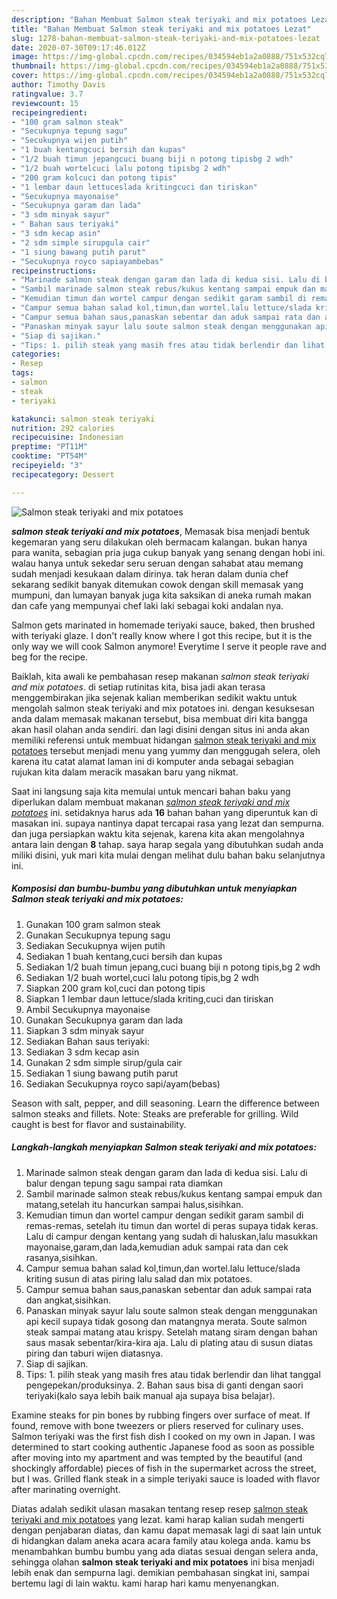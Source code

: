 ```yaml
---
description: "Bahan Membuat Salmon steak teriyaki and mix potatoes Lezat"
title: "Bahan Membuat Salmon steak teriyaki and mix potatoes Lezat"
slug: 1278-bahan-membuat-salmon-steak-teriyaki-and-mix-potatoes-lezat
date: 2020-07-30T09:17:46.012Z
image: https://img-global.cpcdn.com/recipes/034594eb1a2a0888/751x532cq70/salmon-steak-teriyaki-and-mix-potatoes-foto-resep-utama.jpg
thumbnail: https://img-global.cpcdn.com/recipes/034594eb1a2a0888/751x532cq70/salmon-steak-teriyaki-and-mix-potatoes-foto-resep-utama.jpg
cover: https://img-global.cpcdn.com/recipes/034594eb1a2a0888/751x532cq70/salmon-steak-teriyaki-and-mix-potatoes-foto-resep-utama.jpg
author: Timothy Davis
ratingvalue: 3.7
reviewcount: 15
recipeingredient:
- "100 gram salmon steak"
- "Secukupnya tepung sagu"
- "Secukupnya wijen putih"
- "1 buah kentangcuci bersih dan kupas"
- "1/2 buah timun jepangcuci buang biji n potong tipisbg 2 wdh"
- "1/2 buah wortelcuci lalu potong tipisbg 2 wdh"
- "200 gram kolcuci dan potong tipis"
- "1 lembar daun lettuceslada kritingcuci dan tiriskan"
- "Secukupnya mayonaise"
- "Secukupnya garam dan lada"
- "3 sdm minyak sayur"
- " Bahan saus teriyaki"
- "3 sdm kecap asin"
- "2 sdm simple sirupgula cair"
- "1 siung bawang putih parut"
- "Secukupnya royco sapiayambebas"
recipeinstructions:
- "Marinade salmon steak dengan garam dan lada di kedua sisi. Lalu di balur dengan tepung sagu sampai rata diamkan"
- "Sambil marinade salmon steak rebus/kukus kentang sampai empuk dan matang,setelah itu hancurkan sampai halus,sisihkan."
- "Kemudian timun dan wortel campur dengan sedikit garam sambil di remas-remas, setelah itu timun dan wortel di peras supaya tidak keras. Lalu di campur dengan kentang yang sudah di haluskan,lalu masukkan mayonaise,garam,dan lada,kemudian aduk sampai rata dan cek rasanya,sisihkan."
- "Campur semua bahan salad kol,timun,dan wortel.lalu lettuce/slada kriting susun di atas piring lalu salad dan mix potatoes."
- "Campur semua bahan saus,panaskan sebentar dan aduk sampai rata dan angkat,sisihkan."
- "Panaskan minyak sayur lalu soute salmon steak dengan menggunakan api kecil supaya tidak gosong dan matangnya merata. Soute salmon steak sampai matang atau krispy. Setelah matang siram dengan bahan saus masak sebentar/kira-kira aja. Lalu di plating atau di susun diatas piring dan taburi wijen diatasnya."
- "Siap di sajikan."
- "Tips: 1. pilih steak yang masih fres atau tidak berlendir dan lihat tanggal pengepekan/produksinya. 2. Bahan saus bisa di ganti dengan saori teriyaki(kalo saya lebih baik manual aja supaya bisa belajar)."
categories:
- Resep
tags:
- salmon
- steak
- teriyaki

katakunci: salmon steak teriyaki 
nutrition: 292 calories
recipecuisine: Indonesian
preptime: "PT11M"
cooktime: "PT54M"
recipeyield: "3"
recipecategory: Dessert

---
```



![Salmon steak teriyaki and mix potatoes](https://img-global.cpcdn.com/recipes/034594eb1a2a0888/751x532cq70/salmon-steak-teriyaki-and-mix-potatoes-foto-resep-utama.jpg)

<b><i>salmon steak teriyaki and mix potatoes</i></b>, Memasak bisa menjadi bentuk kegemaran yang seru dilakukan oleh bermacam kalangan. bukan hanya para wanita, sebagian pria juga cukup banyak yang senang dengan hobi ini. walau hanya untuk sekedar seru seruan dengan sahabat atau memang sudah menjadi kesukaan dalam dirinya. tak heran dalam dunia chef sekarang sedikit banyak ditemukan cowok dengan skill memasak yang mumpuni, dan lumayan banyak juga kita saksikan di aneka rumah makan dan cafe yang mempunyai chef laki laki sebagai koki andalan nya.

Salmon gets marinated in homemade teriyaki sauce, baked, then brushed with teriyaki glaze. I don&#39;t really know where I got this recipe, but it is the only way we will cook Salmon anymore! Everytime I serve it people rave and beg for the recipe.

Baiklah, kita awali ke pembahasan resep makanan <i>salmon steak teriyaki and mix potatoes</i>. di setiap rutinitas kita, bisa jadi akan terasa menggembirakan jika sejenak kalian memberikan sedikit waktu untuk mengolah salmon steak teriyaki and mix potatoes ini. dengan kesuksesan anda dalam memasak makanan tersebut, bisa membuat diri kita bangga akan hasil olahan anda sendiri. dan lagi disini dengan situs ini anda akan memiliki referensi untuk membuat hidangan <u>salmon steak teriyaki and mix potatoes</u> tersebut menjadi menu yang yummy dan menggugah selera, oleh karena itu catat alamat laman ini di komputer anda sebagai sebagian rujukan kita dalam meracik masakan baru yang nikmat.


Saat ini langsung saja kita memulai untuk mencari bahan baku yang diperlukan dalam membuat makanan <u><i>salmon steak teriyaki and mix potatoes</i></u> ini. setidaknya harus ada <b>16</b> bahan bahan yang diperuntuk kan di masakan ini. supaya nantinya dapat tercapai rasa yang lezat dan sempurna. dan juga persiapkan waktu kita sejenak, karena kita akan mengolahnya antara lain dengan <b>8</b> tahap. saya harap segala yang dibutuhkan sudah anda miliki disini, yuk mari kita mulai dengan melihat dulu bahan baku selanjutnya ini.

<!--inarticleads1-->

##### Komposisi dan bumbu-bumbu yang dibutuhkan untuk menyiapkan Salmon steak teriyaki and mix potatoes:

1. Gunakan 100 gram salmon steak
1. Gunakan Secukupnya tepung sagu
1. Sediakan Secukupnya wijen putih
1. Sediakan 1 buah kentang,cuci bersih dan kupas
1. Sediakan 1/2 buah timun jepang,cuci buang biji n potong tipis,bg 2 wdh
1. Sediakan 1/2 buah wortel,cuci lalu potong tipis,bg 2 wdh
1. Siapkan 200 gram kol,cuci dan potong tipis
1. Siapkan 1 lembar daun lettuce/slada kriting,cuci dan tiriskan
1. Ambil Secukupnya mayonaise
1. Gunakan Secukupnya garam dan lada
1. Siapkan 3 sdm minyak sayur
1. Sediakan  Bahan saus teriyaki:
1. Sediakan 3 sdm kecap asin
1. Gunakan 2 sdm simple sirup/gula cair
1. Sediakan 1 siung bawang putih parut
1. Sediakan Secukupnya royco sapi/ayam(bebas)


Season with salt, pepper, and dill seasoning. Learn the difference between salmon steaks and fillets. Note: Steaks are preferable for grilling. Wild caught is best for flavor and sustainability. 

<!--inarticleads2-->

##### Langkah-langkah menyiapkan Salmon steak teriyaki and mix potatoes:

1. Marinade salmon steak dengan garam dan lada di kedua sisi. Lalu di balur dengan tepung sagu sampai rata diamkan
1. Sambil marinade salmon steak rebus/kukus kentang sampai empuk dan matang,setelah itu hancurkan sampai halus,sisihkan.
1. Kemudian timun dan wortel campur dengan sedikit garam sambil di remas-remas, setelah itu timun dan wortel di peras supaya tidak keras. Lalu di campur dengan kentang yang sudah di haluskan,lalu masukkan mayonaise,garam,dan lada,kemudian aduk sampai rata dan cek rasanya,sisihkan.
1. Campur semua bahan salad kol,timun,dan wortel.lalu lettuce/slada kriting susun di atas piring lalu salad dan mix potatoes.
1. Campur semua bahan saus,panaskan sebentar dan aduk sampai rata dan angkat,sisihkan.
1. Panaskan minyak sayur lalu soute salmon steak dengan menggunakan api kecil supaya tidak gosong dan matangnya merata. Soute salmon steak sampai matang atau krispy. Setelah matang siram dengan bahan saus masak sebentar/kira-kira aja. Lalu di plating atau di susun diatas piring dan taburi wijen diatasnya.
1. Siap di sajikan.
1. Tips: 1. pilih steak yang masih fres atau tidak berlendir dan lihat tanggal pengepekan/produksinya. 2. Bahan saus bisa di ganti dengan saori teriyaki(kalo saya lebih baik manual aja supaya bisa belajar).


Examine steaks for pin bones by rubbing fingers over surface of meat. If found, remove with bone tweezers or pliers reserved for culinary uses. Salmon teriyaki was the first fish dish I cooked on my own in Japan. I was determined to start cooking authentic Japanese food as soon as possible after moving into my apartment and was tempted by the beautiful (and shockingly affordable) pieces of fish in the supermarket across the street, but I was. Grilled flank steak in a simple teriyaki sauce is loaded with flavor after marinating overnight. 

Diatas adalah sedikit ulasan masakan tentang resep resep <u>salmon steak teriyaki and mix potatoes</u> yang lezat. kami harap kalian sudah mengerti dengan penjabaran diatas, dan kamu dapat memasak lagi di saat lain untuk di hidangkan dalam aneka acara acara family atau kolega anda. kamu bs menambahkan bumbu bumbu yang ada diatas sesuai dengan selera anda, sehingga olahan <b>salmon steak teriyaki and mix potatoes</b> ini bisa menjadi lebih enak dan sempurna lagi. demikian pembahasan singkat ini, sampai bertemu lagi di lain waktu. kami harap hari kamu menyenangkan.
